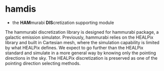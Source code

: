 # hamdis

- the **HAM**murabi **DIS**cretization supporting module

The hammurabi discretization library is designed for hammurabi package, 
a galactic emission simulator.
Previously, hammurabi relies on the HEALPix library and built in Cartesian mesh,
where the simulation capability is limited by what HEALPix defines.
We expect to go further than the HEALPix standard and simulate in a more general way by
knowing only the pointing directions in the sky.
The HEALPix discretization is preserved as one of the pointing direction selecting methods.
